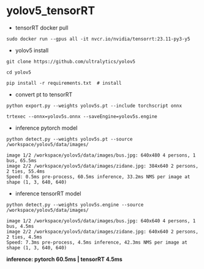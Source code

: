 # yolov5_tensorRT

- tensorRT docker pull
```
sudo docker run --gpus all -it nvcr.io/nvidia/tensorrt:23.11-py3-y5
```

- yolov5 install
```
git clone https://github.com/ultralytics/yolov5

cd yolov5

pip install -r requirements.txt  # install  
```

- convert pt to tensorRT
```
python export.py --weights yolov5s.pt --include torchscript onnx

trtexec --onnx=yolov5s.onnx --saveEngine=yolov5s.engine

```

- inference pytorch model
```
python detect.py --weights yolov5s.pt --source /workspace/yolov5/data/images/

image 1/2 /workspace/yolov5/data/images/bus.jpg: 640x480 4 persons, 1 bus, 65.5ms
image 2/2 /workspace/yolov5/data/images/zidane.jpg: 384x640 2 persons, 2 ties, 55.4ms
Speed: 0.5ms pre-process, 60.5ms inference, 33.2ms NMS per image at shape (1, 3, 640, 640)

```

- inference tensorRT model
```
python detect.py --weights yolov5s.engine --source /workspace/yolov5/data/images/

image 1/2 /workspace/yolov5/data/images/bus.jpg: 640x640 4 persons, 1 bus, 4.5ms
image 2/2 /workspace/yolov5/data/images/zidane.jpg: 640x640 2 persons, 2 ties, 4.5ms
Speed: 7.3ms pre-process, 4.5ms inference, 42.3ms NMS per image at shape (1, 3, 640, 640)

```
**inference:   pytorch 60.5ms  | tensorRT  4.5ms**
  

